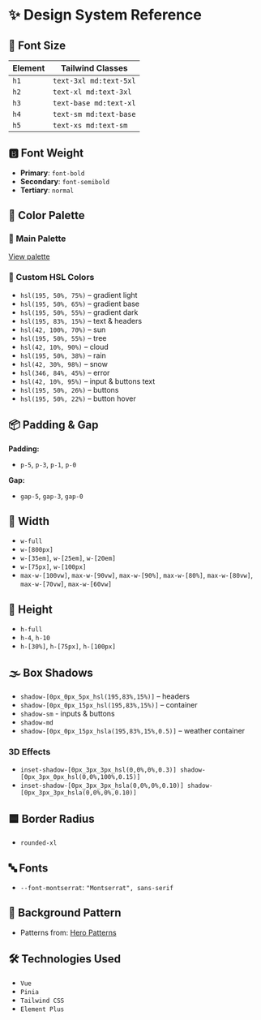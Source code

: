 # ✨ Design System Reference

## 📏 Font Size

| Element | Tailwind Classes       |
| ------- | ---------------------- |
| `h1`    | `text-3xl md:text-5xl` |
| `h2`    | `text-xl md:text-3xl`  |
| `h3`    | `text-base md:text-xl` |
| `h4`    | `text-sm md:text-base` |
| `h5`    | `text-xs md:text-sm`   |

## 🅱️ Font Weight

- **Primary**: `font-bold`
- **Secondary**: `font-semibold`
- **Tertiary**: `normal`

## 🎨 Color Palette

### 🎨 Main Palette

[View palette](https://coolors.co/palette/ef476f-ffd166-06d6a0-118ab2-073b4c)

### 🎨 Custom HSL Colors

- `hsl(195, 50%, 75%)` – gradient light
- `hsl(195, 50%, 65%)` – gradient base
- `hsl(195, 50%, 55%)` – gradient dark
- `hsl(195, 83%, 15%)` – text & headers
- `hsl(42, 100%, 70%)` – sun
- `hsl(195, 50%, 55%)` – tree
- `hsl(42, 10%, 90%)` – cloud
- `hsl(195, 50%, 38%)` – rain
- `hsl(42, 30%, 98%)` – snow
- `hsl(346, 84%, 45%)` – error
- `hsl(42, 10%, 95%)` – input & buttons text
- `hsl(195, 50%, 26%)` – buttons
- `hsl(195, 50%, 22%)` – button hover

## 📦 Padding & Gap

**Padding:**

- `p-5`, `p-3`, `p-1`, `p-0`

**Gap:**

- `gap-5`, `gap-3`, `gap-0`

## 📏 Width

- `w-full`
- `w-[800px]`
- `w-[35em]`, `w-[25em]`, `w-[20em]`
- `w-[75px]`, `w-[100px]`
- `max-w-[100vw]`, `max-w-[90vw]`, `max-w-[90%]`, `max-w-[80%]`, `max-w-[80vw]`, `max-w-[70vw]`, `max-w-[60vw]`

## 📏 Height

- `h-full`
- `h-4`, `h-10`
- `h-[30%]`, `h-[75px]`, `h-[100px]`

## 🌫️ Box Shadows

- `shadow-[0px_0px_5px_hsl(195,83%,15%)]` – headers
- `shadow-[0px_0px_15px_hsl(195,83%,15%)]` – container
- `shadow-sm` - inputs & buttons
- `shadow-md`
- `shadow-[0px_0px_15px_hsla(195,83%,15%,0.5)]` – weather container

### 3D Effects

- `inset-shadow-[0px_3px_3px_hsl(0,0%,0%,0.3)] shadow-[0px_3px_0px_hsl(0,0%,100%,0.15)]`
- `inset-shadow-[0px_3px_3px_hsla(0,0%,0%,0.10)] shadow-[0px_3px_3px_hsla(0,0%,0%,0.10)]`

## 🟦 Border Radius

- `rounded-xl`

## 🔤 Fonts

- `--font-montserrat`: `"Montserrat", sans-serif`

## 🧵 Background Pattern

- Patterns from: [Hero Patterns](https://heropatterns.com/)

## 🛠️ Technologies Used

- `Vue`
- `Pinia`
- `Tailwind CSS`
- `Element Plus`
